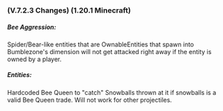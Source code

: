 ### **(V.7.2.3 Changes) (1.20.1 Minecraft)**

##### Bee Aggression:
Spider/Bear-like entities that are OwnableEntities that spawn into Bumblezone's dimension will not get attacked right away if the entity is owned by a player.

##### Entities:
Hardcoded Bee Queen to "catch" Snowballs thrown at it if snowballs is a valid Bee Queen trade. Will not work for other projectiles.
